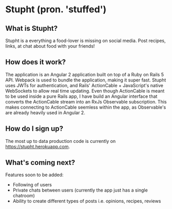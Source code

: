 # Stupht (pron. 'stuffed')

What is Stupht?
---------------
Stupht is a everything a food-lover is missing on social media. Post recipes, links, at chat about food with your friends!

How does it work?
-----------------
The application is an Angular 2 application built on top of a Ruby on Rails 5 API. Webpack is used to bundle the application, making it super fast. Stupht uses JWTs for authentication, and Rails' ActionCable + JavaScript's native WebSockets to allow real time updating. Even though ActionCable is meant to be used inside a pure Rails app, I have build an Angular interface that converts the ActionCable stream into an RxJs Observable subscription. This makes connecting to ActionCable seemless within the app, as Observable's are already heavily used in Angular 2.

How do I sign up?
----------------
The most up to data production code is currently on https://stupht.herokuapp.com.

What's coming next?
-------------------
Features soon to be added:

* Following of users
* Private chats between users (currently the app just has a single chatroom)
* Ability to create different types of posts i.e. opinions, recipes, reviews
